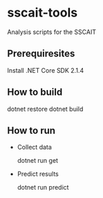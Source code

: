 # sscait-tools
Analysis scripts for the SSCAIT

## Prerequiresites
Install .NET Core SDK 2.1.4

## How to build

   dotnet restore
   dotnet build

## How to run

- Collect data 

    dotnet run get

- Predict results

    dotnet run predict
